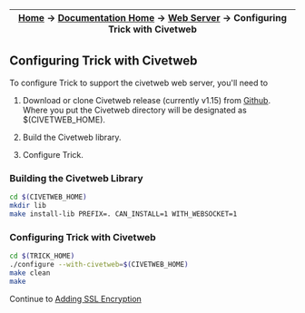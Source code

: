 | [Home](/trick) → [Documentation Home](../Documentation-Home) → [Web Server](Webserver) → Configuring Trick with Civetweb |
|------------------------------------------------------------------|

## Configuring Trick with Civetweb
To configure Trick to support the civetweb web server, you'll need to

1. Download or clone Civetweb release (currently v1.15) from [Github](https://github.com/civetweb/civetweb). Where you put the Civetweb directory will be designated as $(CIVETWEB_HOME).

2. Build the Civetweb library.
3. Configure Trick.

### Building the Civetweb Library
```bash
cd $(CIVETWEB_HOME)
mkdir lib
make install-lib PREFIX=. CAN_INSTALL=1 WITH_WEBSOCKET=1
```
### Configuring Trick with Civetweb
```bash
cd $(TRICK_HOME)
./configure --with-civetweb=$(CIVETWEB_HOME)
make clean
make
```

Continue to [Adding SSL Encryption](SSL)
